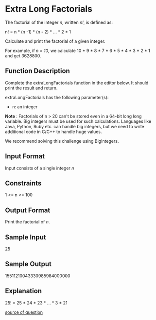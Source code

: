 # Extra Long Factorials

The factorial of the integer _n_, written _n!_, is defined as:

n! = n \* (n -1) \* (n - 2) \* ... \* 2 \* 1

Calculate and print the factorial of a given integer.

For example, if _n = 10_, we calculate 10 \* 9 \* 8 \* 7 \* 6 \* 5 \* 4 \* 3 \* 2 \* 1 and get 3628800.

## Function Description

Complete the extraLongFactorials function in the editor below. It should print the result and return.

extraLongFactorials has the following parameter(s):

- n: an integer

**Note** : Factorials of n > 20 can't be stored even in a 64-bit long long variable. Big integers must be used for such calculations. Languages like Java, Python, Ruby etc. can handle big integers, but we need to write additional code in C/C++ to handle huge values.

We recommend solving this challenge using BigIntegers.

## Input Format

Input consists of a single integer _n_

## Constraints

1 <= n <= 100

## Output Format

Print the factorial of _n_.

## Sample Input

25

## Sample Output

15511210043330985984000000

## Explanation

25! = 25 \* 24 \* 23 \* ... \* 3 \* 21

[source of question](https://www.hackerrank.com/challenges/extra-long-factorials)
